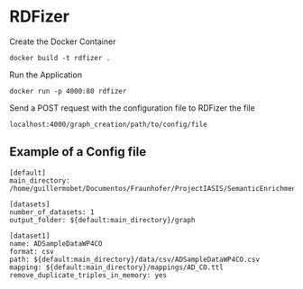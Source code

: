 # RDFizer

Create the Docker Container

```
docker build -t rdfizer .
```

Run the Application

```
docker run -p 4000:80 rdfizer
```

Send a POST request with the configuration file to RDFizer the file

```
localhost:4000/graph_creation/path/to/config/file
```

## Example of a Config file

```
[default]
main_directory: /home/guillermobet/Documentos/Fraunhofer/ProjectIASIS/SemanticEnrichment

[datasets]
number_of_datasets: 1
output_folder: ${default:main_directory}/graph

[dataset1]
name: ADSampleDataWP4CO
format: csv
path: ${default:main_directory}/data/csv/ADSampleDataWP4CO.csv
mapping: ${default:main_directory}/mappings/AD_CO.ttl
remove_duplicate_triples_in_memory: yes
```